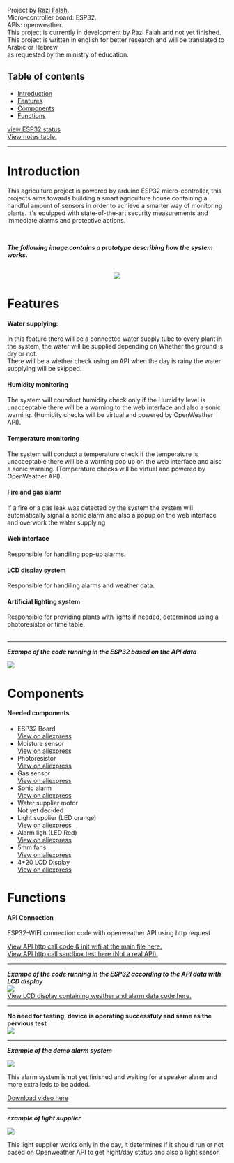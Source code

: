 Project by <a href="https://razifalah.com" target="_blank">Razi Falah</a>.<br>
Micro-controller board: ESP32.<br>
APIs: openweather.<br>
This project is currently in development by Razi Falah and not yet finished.<br>
This project is written in english for better research and will be translated to Arabic or Hebrew <br> as requested by the ministry of education.<br>

## Table of contents
* [Introduction](#introduction)
* [Features](#features)
* [Components](#components)
* [Functions](#functions)


<a href="https://github.com/RaziFalah/agriculture-project/blob/main/esp32_status.md">view ESP32 status</a><br>
<a href="https://github.com/RaziFalah/agriculture-project/blob/main/notes.md">View notes table.</a><br>
<hr>


<h1>Introduction</h1>
<p>This agriculture project is powered by arduino ESP32 micro-controller, this projects aims towards building a smart agriculture house containing a handful amount of sensors in order to achieve a smarter way of monitoring plants. it's equipped with state-of-the-art security measurements and immediate alarms and protective actions.</p>
<br>  

***The following image contains a prototype describing how the system works.***

<br>
<center><image src="digrams/prototype.png"></image></center>
<h1>Features</h1>
<h4>Water supplying:</h4>
In this feature there will be a connected water supply tube to every plant in the system, the water will be supplied depending on Whether the ground is dry or not.<br>There will be a wiether check using an API  when the day is rainy the water supplying will be skipped.
<h4>Humidity monitoring</h4>
The system will counduct humidity check only if the Humidity level is unacceptable there will be a warning to the web interface and also a sonic warning. (Humidity checks will be virtual and powered by OpenWeather API).
<h4>Temperature monitoring</h4>
The system will conduct a temperature check if the temperature is unacceptable there will be a warning pop up on the web interface and also a sonic warning. (Temperature checks will be virtual and powered by OpenWeather API).
<h4>Fire and gas alarm</h4>
If a fire or a gas leak was detected by the system the system will automatically signal a sonic alarm and also a popup on the web interface and overwork the water supplying
<h4>Web interface</h4>
Responsible for handiling pop-up alarms.
<h4>LCD display system</h4>
Responsible for handiling alarms and weather data.
<h4>Artificial lighting system</h4>
Responsible for providing plants with lights if needed, determined using a photoresistor or time table. <br>
<br><hr>

***Exampe of the code running in the ESP32 based on the API data***

<image src="digrams/esp32_prototype.png">

<h1>Components</h1>
<h4>Needed components</h4>

<ul>
  <li>ESP32 Board</li> <a href="https://www.aliexpress.com/item/1005004879572949.html?spm=a2g0o.order_list.order_list_main.9.5c471802ypflOP">View on aliexpress</a>
  <li>Moisture sensor</li> <a href="https://www.aliexpress.com/item/1005004961237192.html?spm=a2g0o.order_list.order_list_main.4.5c471802ypflOP">View on aliexpress</a>
  <li>Photoresistor</li> <a href="https://www.aliexpress.com/item/1005005009839541.html?spm=a2g0o.order_list.order_list_main.29.5c471802ypflOP">View on aliexpress</a>
  <li>Gas sensor</li> <a href="https://www.aliexpress.com/item/1005001666186214.html?spm=a2g0o.order_list.order_list_main.24.5c471802ypflOP">View on aliexpress</a>
  <li>Sonic alarm</li> <a href="https://www.aliexpress.com/item/1005003274011049.html?spm=a2g0o.order_list.order_list_main.34.5c471802ypflOP">View on aliexpress</a>
  <li>Water supplier motor</li> <a>Not yet decided</a>
  <li>Light supplier (LED orange)</li> <a href="https://www.aliexpress.com/item/1005003323707856.html?spm=a2g0o.order_list.order_list_main.50.5c471802ypflOP">View on aliexpress</a>
  <li>Alarm ligh (LED Red)</li> <a href="https://www.aliexpress.com/item/1005003323707856.html?spm=a2g0o.order_list.order_list_main.49.5c471802ypflOP">View on aliexpress</a>
  <li>5mm fans</li> <a href="https://www.aliexpress.com/item/1005003878734109.html?spm=a2g0o.order_list.order_list_main.44.5c471802ypflOP">View on aliexpress</a>
  <li>4*20 LCD Display</li> <a href="https://www.aliexpress.com/item/4000863723154.html?spm=a2g0o.order_list.order_list_main.39.5c471802ypflOP">View on aliexpress</a>
</ul>



<h1>Functions</h1>
<h4>API Connection</h4>
<p>ESP32-WIFI connection code with openweather API using http request</p>
<a href="code/main.cpp">View API http call code & init wifi at the main file here.</a><br>
<a href="tests/API_testing.md">View API http call sandbox test here (Not a real API).</a>
<hr>

***Exampe of the code running in the ESP32 according to the API data with LCD display***<br>
<image src="digrams/esp32_lcd.png"><br>
<a href="code/main_lcd.cpp">View LCD display containing weather and alarm data code here.</a><br>

<hr>


**No need for testing, device is operating successfuly and same as the pervious test**
<br><image src="digrams/lcd_prototype.gif.gif"><br>

<hr>

***Example of the demo alarm system***

<image src="digrams/led_lcd_esp32.gif"><br>

<p>This alarm system is not yet finished and waiting for a speaker alarm and more extra leds to be added.</p>
<a href="https://github.com/RaziFalah/agriculture-project/blob/main/video%20log/2023-09-18_14-13-18.mp4">Download video here</a>

<hr>

***example of light supplier***

<image src="digrams/light_supplier.gif"><br>

<p>This light supplier works only in the day, it determines if it should run or not based on Openweather API to get night/day status and also a light sensor.</p>
